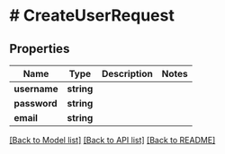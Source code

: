 # # CreateUserRequest

## Properties

Name | Type | Description | Notes
------------ | ------------- | ------------- | -------------
**username** | **string** |  |
**password** | **string** |  |
**email** | **string** |  |

[[Back to Model list]](../../README.md#models) [[Back to API list]](../../README.md#endpoints) [[Back to README]](../../README.md)
